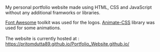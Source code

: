My personal portfolio website made using HTML, CSS and JavaScript without any additional framworks or libraries. 

<a href="https://fontawesome.com/">Font Awesome</a> toolkit was used for the logos.
<a href="https://animate.style/">Animate-CSS</a> library was used for some animations.
<br/><br/>
The website is currently hosted at : https://pritomdutta89.github.io/Portfolio_Website.github.io/



